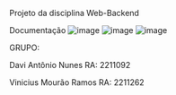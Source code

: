 Projeto da disciplina Web-Backend

Documentação
![image](https://github.com/ViniciusMRamos/Projeto-Web-Backend/assets/127767022/649b4c4a-be30-45e6-a090-bc27db522b4b)
![image](https://github.com/ViniciusMRamos/Projeto-Web-Backend/assets/127767022/f25f9699-64d4-4ef1-8a6a-a568decb4c88)
![image](https://github.com/ViniciusMRamos/Projeto-Web-Backend/assets/127767022/2a51e2dd-1ab4-4fa2-ab09-3365a50d20a6)

GRUPO:

Davi Antônio Nunes      RA: 2211092

Vinicius Mourão Ramos   RA: 2211262
